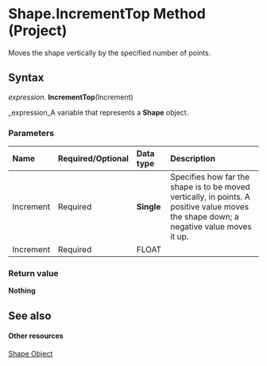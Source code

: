 
# Shape.IncrementTop Method (Project)
Moves the shape vertically by the specified number of points.

## Syntax

 _expression_. **IncrementTop**(Increment)

 _expression_A variable that represents a  **Shape** object.


### Parameters



|**Name**|**Required/Optional**|**Data type**|**Description**|
|:-----|:-----|:-----|:-----|
|Increment|Required| **Single**|Specifies how far the shape is to be moved vertically, in points. A positive value moves the shape down; a negative value moves it up.|
|Increment|Required|FLOAT||

### Return value

 **Nothing**


## See also


#### Other resources


 [Shape Object](d2b32bcd-5595-a4a7-9772-feb25fd0103a.md)
